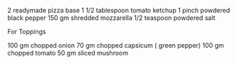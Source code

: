 2 readymade pizza base
1 1/2 tablespoon tomato ketchup
1 pinch powdered black pepper
150 gm shredded mozzarella
1/2 teaspoon powdered salt

For Toppings

100 gm chopped onion
70 gm chopped capsicum ( green pepper)
100 gm chopped tomato
50 gm sliced mushroom